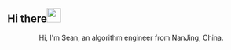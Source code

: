## Hi there<img src="https://github.com/TheDudeThatCode/TheDudeThatCode/blob/master/Assets/Hi.gif" width="29px"> 

<div align="center">
  <p>Hi, I'm Sean, an algorithm engineer from NanJing, China.</p>
</div>
